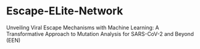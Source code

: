 # Escape-ELite-Network
Unveiling Viral Escape Mechanisms with Machine Learning: A Transformative Approach to Mutation Analysis for SARS-CoV-2 and Beyond (EEN)
